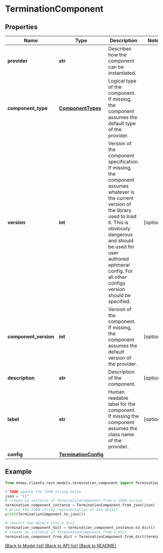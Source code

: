 # TerminationComponent


## Properties

Name | Type | Description | Notes
------------ | ------------- | ------------- | -------------
**provider** | **str** | Describes how the component can be instantiated. | 
**component_type** | [**ComponentTypes**](ComponentTypes.md) | Logical type of the component. If missing, the component assumes the default type of the provider. | 
**version** | **int** | Version of the component specification. If missing, the component assumes whatever is the current version of the library used to load it. This is obviously dangerous and should be used for user authored ephmeral config. For all other configs version should be specified. | [optional] 
**component_version** | **int** | Version of the component. If missing, the component assumes the default version of the provider. | [optional] 
**description** | **str** | Description of the component. | [optional] 
**label** | **str** | Human readable label for the component. If missing the component assumes the class name of the provider. | [optional] 
**config** | [**TerminationConfig**](TerminationConfig.md) |  | 

## Example

```python
from mtmai.clients.rest.models.termination_component import TerminationComponent

# TODO update the JSON string below
json = "{}"
# create an instance of TerminationComponent from a JSON string
termination_component_instance = TerminationComponent.from_json(json)
# print the JSON string representation of the object
print(TerminationComponent.to_json())

# convert the object into a dict
termination_component_dict = termination_component_instance.to_dict()
# create an instance of TerminationComponent from a dict
termination_component_from_dict = TerminationComponent.from_dict(termination_component_dict)
```
[[Back to Model list]](../README.md#documentation-for-models) [[Back to API list]](../README.md#documentation-for-api-endpoints) [[Back to README]](../README.md)


